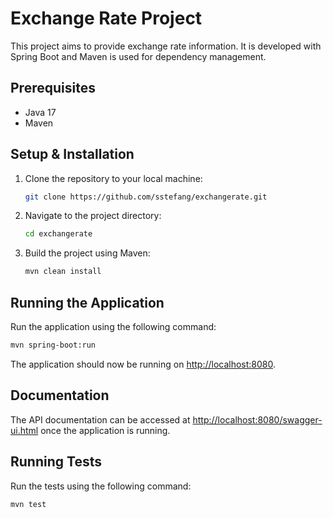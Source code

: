# Exchange Rate Project

This project aims to provide exchange rate information. It is developed with Spring Boot and Maven is used for dependency management.

## Prerequisites

- Java 17
- Maven

## Setup & Installation

1. Clone the repository to your local machine:
    ```bash
    git clone https://github.com/sstefang/exchangerate.git
    ```

2. Navigate to the project directory:
    ```bash
    cd exchangerate
    ```

3. Build the project using Maven:
    ```bash
    mvn clean install
    ```

## Running the Application

Run the application using the following command:

```bash
mvn spring-boot:run
 ```
The application should now be running on [http://localhost:8080](http://localhost:8080).

## Documentation

The API documentation can be accessed at [http://localhost:8080/swagger-ui.html](http://localhost:8080/swagger-ui.html) once the application is running.

## Running Tests

Run the tests using the following command:

```bash
mvn test
 ```
